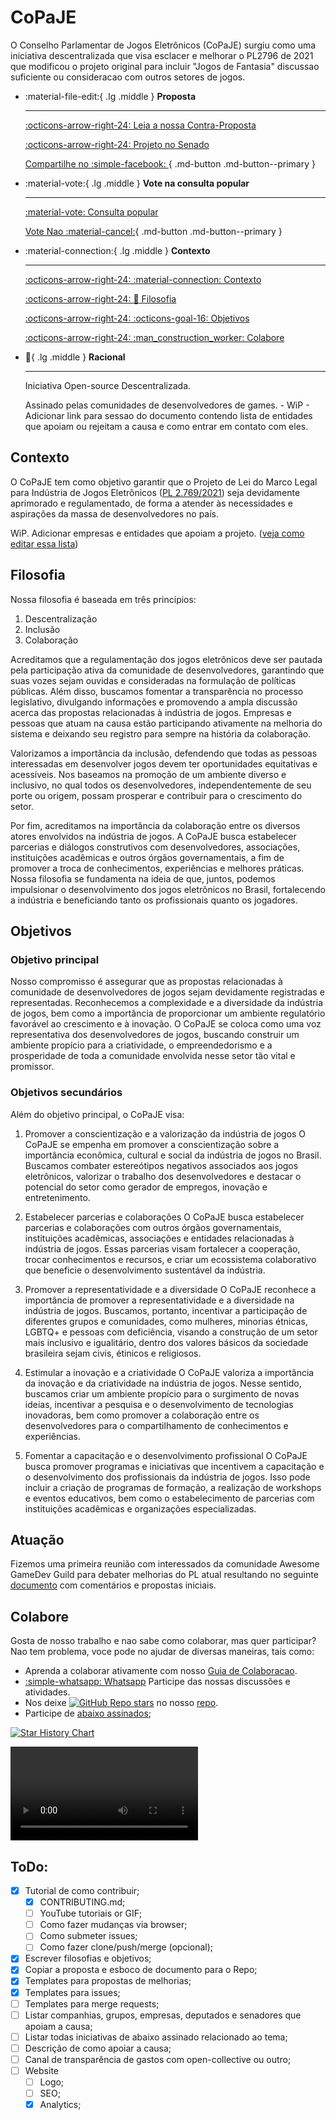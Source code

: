 # CoPaJE

O Conselho Parlamentar de Jogos Eletrônicos (CoPaJE) surgiu como uma iniciativa descentralizada que visa esclacer e melhorar o PL2796 de 2021 que modificou o projeto original para incluir "Jogos de Fantasia" discussao suficiente ou consideracao com outros setores de jogos.

<div class="grid cards" markdown>

-   :material-file-edit:{ .lg .middle } __Proposta__

    ---

    [:octicons-arrow-right-24: Leia a nossa Contra-Proposta](PROPOSTA.md)

    [:octicons-arrow-right-24: Projeto no Senado](https://legis.senado.leg.br/sdleg-getter/documento?dm=9206054)

    [Compartilhe no :simple-facebook: ](https://www.facebook.com/sharer.php?u=https://copaje.com&quote=PL%202796/2021&hashtag=%23PL2796_2021,%23ecidadania){ .md-button .md-button--primary }

-   :material-vote:{ .lg .middle } __Vote na consulta popular__

    ---

    [:material-vote: Consulta popular](https://www12.senado.leg.br/ecidadania/visualizacaomateria?id=154931)

    [Vote Nao :material-cancel:](https://www12.senado.leg.br/ecidadania/visualizacaomateria?id=154931){ .md-button .md-button--primary }

-   :material-connection:{ .lg .middle } __Contexto__

    ---

    [:octicons-arrow-right-24: :material-connection: Contexto](#contexto)

    [:octicons-arrow-right-24: :thinking: Filosofia](#filosofia)

    [:octicons-arrow-right-24: :octicons-goal-16: Objetivos](#objetivos)

    [:octicons-arrow-right-24: :man_construction_worker: Colabore](#colabore)

-   :thinking:{ .lg .middle } __Racional__

    ---

    Iniciativa Open-source Descentralizada.

    Assinado pelas comunidades de desenvolvedores de games. - WiP - Adicionar link para sessao do documento contendo lista de entidades que apoiam ou rejeitam a causa e como entrar em contato com eles.

</div>

## Contexto

O CoPaJE tem como objetivo garantir que o Projeto de Lei do Marco Legal para Indústria de Jogos Eletrônicos ([PL 2.769/2021](https://legis.senado.leg.br/sdleg-getter/documento?dm=9206085&ts=1687468895929&disposition=inline)) seja devidamente aprimorado e regulamentado, de forma a atender às necessidades e aspirações da massa de desenvolvedores no país.

WiP. Adicionar empresas e entidades que apoiam a projeto. ([veja como editar essa lista](#colabore))

## Filosofia

Nossa filosofia é baseada em três princípios:

1. Descentralização
2. Inclusão
3. Colaboração

Acreditamos que a regulamentação dos jogos eletrônicos deve ser pautada pela participação ativa da comunidade de desenvolvedores, garantindo que suas vozes sejam ouvidas e consideradas na formulação de políticas públicas. Além disso, buscamos fomentar a transparência no processo legislativo, divulgando informações e promovendo a ampla discussão acerca das propostas relacionadas à indústria de jogos. Empresas e pessoas que atuam na causa estão participando ativamente na melhoria do sistema e deixando seu registro para sempre na história da colaboração.

Valorizamos a importância da inclusão, defendendo que todas as pessoas interessadas em desenvolver jogos devem ter oportunidades equitativas e acessíveis. Nos baseamos na promoção de um ambiente diverso e inclusivo, no qual todos os desenvolvedores, independentemente de seu porte ou origem, possam prosperar e contribuir para o crescimento do setor.

Por fim, acreditamos na importância da colaboração entre os diversos atores envolvidos na indústria de jogos. A CoPaJE busca estabelecer parcerias e diálogos construtivos com desenvolvedores, associações, instituições acadêmicas e outros órgãos governamentais, a fim de promover a troca de conhecimentos, experiências e melhores práticas. Nossa filosofia se fundamenta na ideia de que, juntos, podemos impulsionar o desenvolvimento dos jogos eletrônicos no Brasil, fortalecendo a indústria e beneficiando tanto os profissionais quanto os jogadores.

## Objetivos

### Objetivo principal
Nosso compromisso é assegurar que as propostas relacionadas à comunidade de desenvolvedores de jogos sejam devidamente registradas e representadas. Reconhecemos a complexidade e a diversidade da indústria de jogos, bem como a importância de proporcionar um ambiente regulatório favorável ao crescimento e à inovação. O CoPaJE se coloca como uma voz representativa dos desenvolvedores de jogos, buscando construir um ambiente propício para a criatividade, o empreendedorismo e a prosperidade de toda a comunidade envolvida nesse setor tão vital e promissor.

### Objetivos secundários
Além do objetivo principal, o CoPaJE visa:

1. Promover a conscientização e a valorização da indústria de jogos
O CoPaJE se empenha em promover a conscientização sobre a importância econômica, cultural e social da indústria de jogos no Brasil. Buscamos combater estereótipos negativos associados aos jogos eletrônicos, valorizar o trabalho dos desenvolvedores e destacar o potencial do setor como gerador de empregos, inovação e entretenimento.

2. Estabelecer parcerias e colaborações
O CoPaJE busca estabelecer parcerias e colaborações com outros órgãos governamentais, instituições acadêmicas, associações e entidades relacionadas à indústria de jogos. Essas parcerias visam fortalecer a cooperação, trocar conhecimentos e recursos, e criar um ecossistema colaborativo que beneficie o desenvolvimento sustentável da indústria.

3. Promover a representatividade e a diversidade
O CoPaJE reconhece a importância de promover a representatividade e a diversidade na indústria de jogos. Buscamos, portanto, incentivar a participação de diferentes grupos e comunidades, como mulheres, minorias étnicas, LGBTQ+ e pessoas com deficiência, visando a construção de um setor mais inclusivo e igualitário, dentro dos valores básicos da sociedade brasileira sejam civis, étinicos e religiosos.

4. Estimular a inovação e a criatividade
O CoPaJE valoriza a importância da inovação e da criatividade na indústria de jogos. Nesse sentido, buscamos criar um ambiente propício para o surgimento de novas ideias, incentivar a pesquisa e o desenvolvimento de tecnologias inovadoras, bem como promover a colaboração entre os desenvolvedores para o compartilhamento de conhecimentos e experiências.

5. Fomentar a capacitação e o desenvolvimento profissional
O CoPaJE busca promover programas e iniciativas que incentivem a capacitação e o desenvolvimento dos profissionais da indústria de jogos. Isso pode incluir a criação de programas de formação, a realização de workshops e eventos educativos, bem como o estabelecimento de parcerias com instituições acadêmicas e organizações especializadas.


## Atuação
Fizemos uma primeira reunião com interessados da comunidade Awesome GameDev Guild para debater melhorias do PL atual resultando no seguinte [documento](https://docs.google.com/document/d/1V157AgMszqE5QwwmUuUApD4KnSLUSZdUjIOODaHzcsY/edit) com comentários e propostas iniciais.

## Colabore

Gosta de nosso trabalho e nao sabe como colaborar, mas quer participar? Nao tem problema, voce pode no ajudar de diversas maneiras, tais como:

- Aprenda a colaborar ativamente com nosso [Guia de  Colaboracao](CONTRIBUTING.md). 
- [:simple-whatsapp: Whatsapp](https://chat.whatsapp.com/LELghAO8waM7yExBIvMB8p) Participe das nossas discussões e atividades.
- Nos deixe [![GitHub Repo stars](https://img.shields.io/github/stars/CoPaJE/CoPaJE)](https://github.com/InfiniBrains/mobagen/stargazers) no nosso [repo](https://github.com/InfiniBrains/mobagen/stargazers).
- Participe de [abaixo assinados](https://www12.senado.leg.br/ecidadania/visualizacaomateria?id=154931);

[![Star History Chart](https://api.star-history.com/svg?repos=CoPaJE/CoPaJE&type=Date)](https://star-history.com/#CoPaJE/CoPaJE&Date)

<video controls>
  <source src="gource.mp4" type="video/mp4">
</video>

## ToDo:
- [X] Tutorial de como contribuir;
    - [X] CONTRIBUTING.md;
    - [ ] YouTube tutoriais or GIF;
    - [ ] Como fazer mudanças via browser;
    - [ ] Como submeter issues;
    - [ ] Como fazer clone/push/merge (opcional);
- [X] Escrever filosofias e objetivos;
- [X] Copiar a proposta e esboco de documento para o Repo;
- [X] Templates para propostas de melhorias;
- [X] Templates para issues;
- [ ] Templates para merge requests;
- [ ] Listar companhias, grupos, empresas, deputados e senadores que apoiam a causa;
- [ ] Listar todas iniciativas de abaixo assinado relacionado ao tema;
- [ ] Descrição de como apoiar a causa;
- [ ] Canal de transparência de gastos com open-collective ou outro;
- [ ] Website
    - [ ] Logo;
    - [ ] SEO;
    - [X] Analytics;

